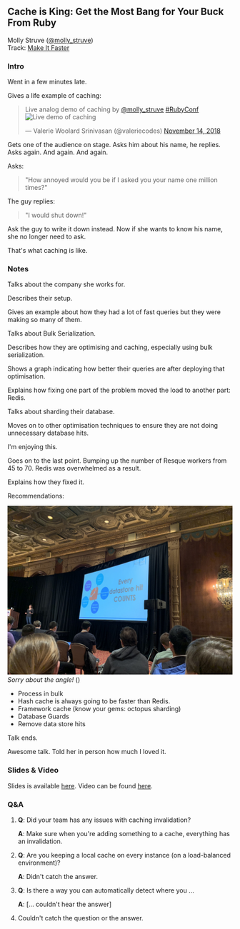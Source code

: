 ## Cache is King: Get the Most Bang for Your Buck From Ruby

Molly Struve ([@molly_struve](https://twitter.com/molly_struve))<br />Track: [Make It Faster](https://rubyconf.org/program#track-make-it-faster)

### Intro

Went in a few minutes late.

Gives a life example of caching:

<blockquote class="twitter-tweet" data-lang="en"><p lang="en" dir="ltr">Live analog demo of caching by <a href="https://twitter.com/molly_struve?ref_src=twsrc%5Etfw">@molly_struve</a> <a href="https://twitter.com/hashtag/RubyConf?src=hash&amp;ref_src=twsrc%5Etfw">#RubyConf</a> <br /><img src="https://pbs.twimg.com/media/DsAGSYdUUAAVi_E.jpg" alt="Live demo of caching" /></p>&mdash; Valerie Woolard Srinivasan (@valeriecodes) <a href="https://twitter.com/valeriecodes/status/1062856429294342144?ref_src=twsrc%5Etfw">November 14, 2018</a></blockquote>

Gets one of the audience on stage. Asks him about his name, he replies. Asks again. And again. And again.

Asks:

> "How annoyed would you be if I asked you your name one million times?"

The guy replies:

> "I would shut down!"

Ask the guy to write it down instead. Now if she wants to know his name, she no longer need to ask.

That's what caching is like.

### Notes

Talks about the company she works for.

Describes their setup.

Gives an example about how they had a lot of fast queries but they were making so many of them.

Talks about Bulk Serialization.

Describes how they are optimising and caching, especially using bulk serialization.

Shows a graph indicating how better their queries are after deploying that optimisation.

Explains how fixing one part of the problem moved the load to another part: Redis.

Talks about sharding their database.

Moves on to other optimisation techniques to ensure they are not doing unnecessary database hits.

I'm enjoying this.

Goes on to the last point. Bumping up the number of Resque workers from 45 to 70. Redis was overwhelmed as a result.

Explains how they fixed it.

Recommendations:

![Recommendations](../media/cache-is-king-get-the-most-bang-for-your-buck.jpeg)
_Sorry about the angle!_ ()

- Process in bulk
- Hash cache is always going to be faster than Redis.
- Framework cache (know your gems: octopus sharding)
- Database Guards
- Remove data store hits

Talk ends.

Awesome talk. Told her in person how much I loved it.

### Slides & Video

Slides is available [here](https://www.slideshare.net/MollyStruve/cache-is-king-get-the-most-bang-for-your-buck-from-ruby-122728558). Video can be found [here](http://confreaks.tv/videos/rubyconf2018-cache-is-king-get-the-most-bang-for-your-buck-from-ruby).

### Q&A

1. **Q**: Did your team has any issues with caching invalidation?

   **A**: Make sure when you're adding something to a cache, everything has an invalidation.

2. **Q**: Are you keeping a local cache on every instance (on a load-balanced environment)?

   **A**: Didn't catch the answer.

3. **Q**: Is there a way you can automatically detect where you ...

   **A**: [... couldn't hear the answer]

4. Couldn't catch the question or the answer.
